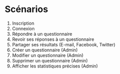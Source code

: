 # Scénarios

1. Inscription
2. Connexion
3. Répondre à un questionnaire
4. Revoir ses réponses à un questionnaire
5. Partager ses résultats (E-mail, Facebook, Twitter)
6. Créer un questionnaire (Admin)
7. Modifier un questionnaire (Admin)
8. Supprimer un questionnaire (Admin)
9. Afficher les statistiques précises (Admin)